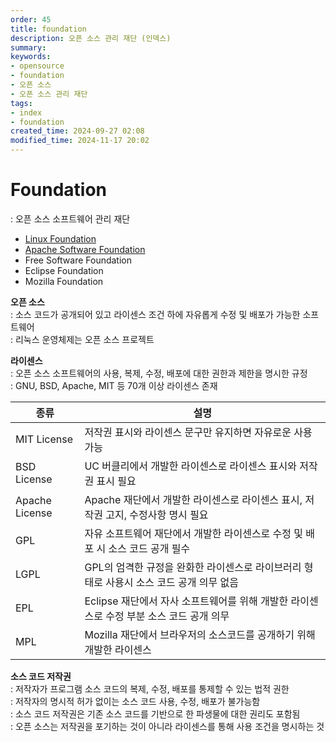 ```yaml
---
order: 45
title: foundation
description: 오픈 소스 관리 재단 (인덱스)
summary:
keywords:
- opensource
- foundation
- 오픈 소스
- 오픈 소스 관리 재단
tags:
- index
- foundation
created_time: 2024-09-27 02:08
modified_time: 2024-11-17 20:02
---
```


# Foundation
: 오픈 소스 소프트웨어 관리 재단

- [Linux Foundation](./fd-linux/index.md)
- [Apache Software Foundation](./fd-apache/index.md)
- Free Software Foundation
- Eclipse Foundation
- Mozilla Foundation


**오픈 소스**  
: 소스 코드가 공개되어 있고 라이센스 조건 하에 자유롭게 수정 및 배포가 가능한 소프트웨어  
: 리눅스 운영체제는 오픈 소스 프로젝트  


**라이센스**  
: 오픈 소스 소프트웨어의 사용, 복제, 수정, 배포에 대한 권한과 제한을 명시한 규정  
: GNU, BSD, Apache, MIT 등 70개 이상 라이센스 존재  

종류 | 설명
---|---
MIT License    | 저작권 표시와 라이센스 문구만 유지하면 자유로운 사용 가능
BSD License    | UC 버클리에서 개발한 라이센스로 라이센스 표시와 저작권 표시 필요
Apache License | Apache 재단에서 개발한 라이센스로 라이센스 표시, 저작권 고지, 수정사항 명시 필요
GPL  | 자유 소프트웨어 재단에서 개발한 라이센스로 수정 및 배포 시 소스 코드 공개 필수
LGPL | GPL의 엄격한 규정을 완화한 라이센스로 라이브러리 형태로 사용시 소스 코드 공개 의무 없음
EPL  | Eclipse 재단에서 자사 소프트웨어를 위해 개발한 라이센스로 수정 부분 소스 코드 공개 의무
MPL  | Mozilla 재단에서 브라우저의 소스코드를 공개하기 위해 개발한 라이센스


**소스 코드 저작권**  
: 저작자가 프로그램 소스 코드의 복제, 수정, 배포를 통제할 수 있는 법적 권한  
: 저작자의 명시적 허가 없이는 소스 코드 사용, 수정, 배포가 불가능함  
: 소스 코드 저작권은 기존 소스 코드를 기반으로 한 파생물에 대한 권리도 포함됨  
: 오픈 소스는 저작권을 포기하는 것이 아니라 라이센스를 통해 사용 조건을 명시하는 것  